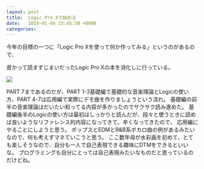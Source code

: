 ```yaml
---
layout: post
title:  Logic Pro Xで始める
date:   2019-01-04 23:45:38 +0900
categories: 
---
```


 今年の目標の一つに「Logic Pro Xを使って何か作ってみる」というのがあるので、

 昔かって読まずじまいだったLogic Pro Xの本を消化しに行っている。

 <a target="_blank"  href="https://www.amazon.co.jp/gp/product/4845625504/ref=as_li_tl?ie=UTF8&camp=247&creative=1211&creativeASIN=4845625504&linkCode=as2&tag=kumabook08-22&linkId=c6cd2996b3fcecd07c93ed6f3478dc2b"><img border="0" src="//ws-fe.amazon-adsystem.com/widgets/q?_encoding=UTF8&MarketPlace=JP&ASIN=4845625504&ServiceVersion=20070822&ID=AsinImage&WS=1&Format=_SL250_&tag=kumabook08-22" ></a><img src="//ir-jp.amazon-adsystem.com/e/ir?t=kumabook08-22&l=am2&o=9&a=4845625504" width="1" height="1" border="0" alt="" style="border:none !important; margin:0px !important;" />

 PART 7まであるのだが、PART 1-3基礎編で基礎的な音楽理論とLogicの使い方、PART 4-7は応用編で実際にデモ曲を作りましょうという流れ。
 基礎編の前半の音楽理論はだいたい知ってる内容が多かったのでサクサク読み進めた。
 基礎編後半のLogicの使い方は最初はしっかりと読んだが、段々と使うときに読めば良いようなリファレンス的内容になってきて、辛くなってきたので、
 応用編にやることにしようと思う。
 ポップスとEDMとR&B系ボカロ曲の例があるみたいなので、何も考えずマネていこうと思う。
 ここ数年母が水彩画を初めて、とても楽しそうなので、自分も一人で自己表現できる趣味にDTMをできるといいな。
 プログラミングも自分にとっては自己表現みたいなものだと思っているのだけどね。

